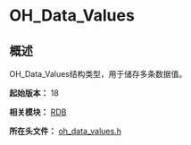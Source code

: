 # OH_Data_Values

## 概述

OH_Data_Values结构类型，用于储存多条数据值。

**起始版本：** 18

**相关模块：** [RDB](capi-rdb.md)

**所在头文件：** [oh_data_values.h](capi-oh-data-values-h.md)

